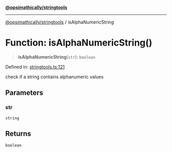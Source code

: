 [**@opsimathically/stringtools**](../README.md)

***

[@opsimathically/stringtools](../README.md) / isAlphaNumericString

# Function: isAlphaNumericString()

> **isAlphaNumericString**(`str`): `boolean`

Defined in: [stringtools.ts:121](https://github.com/opsimathically/stringtools/blob/b055bf3b17cc9708499ff46423d7e765497f45ae/src/stringtools.ts#L121)

check if a string contains alphanumeric values

## Parameters

### str

`string`

## Returns

`boolean`
